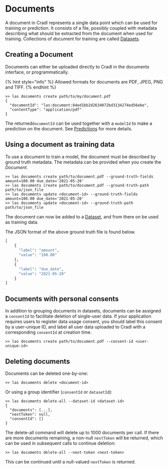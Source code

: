 # Documents

A document in Cradl represents a single data point which can be used for training or prediction. It consists of a file, possibly coupled with metadata describing what should be extracted from the document when used for training. Collections of document for training are called [Datasets](datasets.md).

## Creating a Document

Documents can either be uploaded directly to Cradl in the documents interface, or programmatically.

{% hint style="info" %}
Allowed formats for documents are PDF, JPEG, PNG and TIFF.
{% endhint %}

```text
>> las documents create path/to/my/document.pdf
{
  "documentId": "las:document:84ed1bb2d2634072bd3134274ed56ebe",
  "contentType": "application/pdf"
}
```

The returned`documentId` can be used together with a `modelId` to make a prediction on the document. See [Predictions](predictions.md) for more details.

## Using a document as training data

To use a document to train a model, the document must be described by ground truth metadata. The metadata can be provided when you create the _Document_.

```text
>> las documents create path/to/document.pdf --ground-truth-fields amount=100.00 due_date='2021-05-20'
>> las documents create path/to/document.pdf --ground-truth-path path/to/json_file
>> las documents update <document-id> --ground-truth-fields amount=100.00 due_date='2021-05-20'
>> las documents update <document-id> --ground-truth-path path/to/json_file
```

The document can now be added to a [Dataset](datasets.md), and from there on be used as training data.

The JSON format of the above ground truth file is found below.

```python
[
    {
      "label": "amount",
      "value": "100.00"
    },
    {
      "label": "due_date",
      "value": "2021-05-20"
    }
]
```

## Documents with personal consents

In addition to grouping documents in datasets, documents can be assigned a `consentId` to facilitate deletion of single-user data. If your application requires users to register data usage consent, you should label this consent by a user-unique ID, and label all user data uploaded to Cradl with a corresponding `consentId` at creation time.

```text
>> las documents create path/to/document.pdf --consent-id <user-unique-id>
```

## Deleting documents

Documents can be deleted one-by-one:

```text
>> las documents delete <document-id>
```

Or using a group identifier \(`consentId` or `datasetId`\):

```text
>> las documents delete-all --dataset-id <dataset-id>
{
  "documents": [...],
  "nextToken": null,
  "consentId": []
}

```

The delete-all command will delete up to 1000 documents per call. If there are more documents remaining, a non-null `nextToken` will be returned, which can be used in subsequent calls to continue deletion:

```text
>> las documents delete-all --next-token <next-token>
```

This can be continued until a null-valued `nextToken` is returned.



## 



